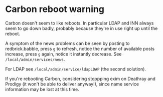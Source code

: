 # Carbon reboot warning
Carbon doesn't seem to like reboots. In particular LDAP and INN always seem to
go down badly, probably because they're in use right up until the reboot.

A symptom of the news problems can be seen by posting to redbrick.babble,
press `g` to refresh, notice the number of available posts increase, press
`g` again, notice it instantly decrease. See `/local/admin/services/news`.

For LDAP see `/local/admin/service/ldapLDAP` (the second solution).

If you're rebooting Carbon, considering stoppping exim on Deathray and Prodigy
(it won't be able to deliver anyway!), since name service information may be
lost at this time.
